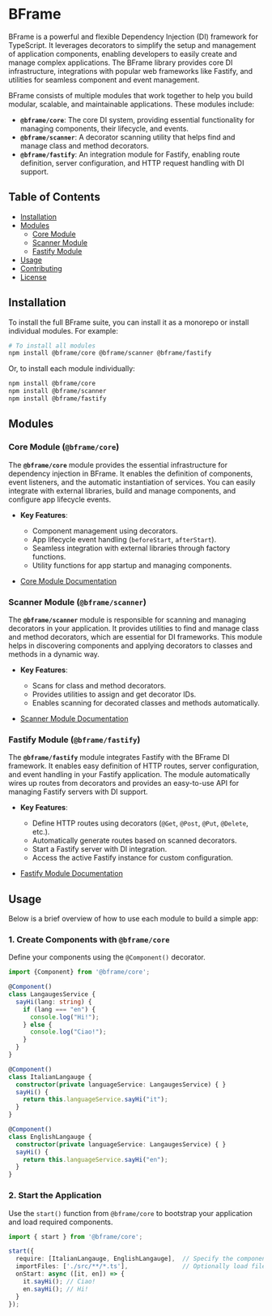 # BFrame

BFrame is a powerful and flexible Dependency Injection (DI) framework for TypeScript. It leverages decorators to simplify the setup and management of application components, enabling developers to easily create and manage complex applications. The BFrame library provides core DI infrastructure, integrations with popular web frameworks like Fastify, and utilities for seamless component and event management.

BFrame consists of multiple modules that work together to help you build modular, scalable, and maintainable applications. These modules include:

- **`@bframe/core`**: The core DI system, providing essential functionality for managing components, their lifecycle, and events.
- **`@bframe/scanner`**: A decorator scanning utility that helps find and manage class and method decorators.
- **`@bframe/fastify`**: An integration module for Fastify, enabling route definition, server configuration, and HTTP request handling with DI support.

## Table of Contents

- [Installation](#installation)
- [Modules](#modules)
  - [Core Module](#core-module)
  - [Scanner Module](#scanner-module)
  - [Fastify Module](#fastify-module)
- [Usage](#usage)
- [Contributing](#contributing)
- [License](#license)

## Installation

To install the full BFrame suite, you can install it as a monorepo or install individual modules. For example:

```bash
# To install all modules
npm install @bframe/core @bframe/scanner @bframe/fastify
```

Or, to install each module individually:

```bash
npm install @bframe/core
npm install @bframe/scanner
npm install @bframe/fastify
```

## Modules

### Core Module (`@bframe/core`)

The **`@bframe/core`** module provides the essential infrastructure for dependency injection in BFrame. It enables the definition of components, event listeners, and the automatic instantiation of services. You can easily integrate with external libraries, build and manage components, and configure app lifecycle events.

- **Key Features**:
  - Component management using decorators.
  - App lifecycle event handling (`beforeStart`, `afterStart`).
  - Seamless integration with external libraries through factory functions.
  - Utility functions for app startup and managing components.

- [Core Module Documentation](https://github.com/your-repo/bframe-core)

### Scanner Module (`@bframe/scanner`)

The **`@bframe/scanner`** module is responsible for scanning and managing decorators in your application. It provides utilities to find and manage class and method decorators, which are essential for DI frameworks. This module helps in discovering components and applying decorators to classes and methods in a dynamic way.

- **Key Features**:
  - Scans for class and method decorators.
  - Provides utilities to assign and get decorator IDs.
  - Enables scanning for decorated classes and methods automatically.

- [Scanner Module Documentation](https://github.com/your-repo/bframe-scanner)

### Fastify Module (`@bframe/fastify`)

The **`@bframe/fastify`** module integrates Fastify with the BFrame DI framework. It enables easy definition of HTTP routes, server configuration, and event handling in your Fastify application. The module automatically wires up routes from decorators and provides an easy-to-use API for managing Fastify servers with DI support.

- **Key Features**:
  - Define HTTP routes using decorators (`@Get`, `@Post`, `@Put`, `@Delete`, etc.).
  - Automatically generate routes based on scanned decorators.
  - Start a Fastify server with DI integration.
  - Access the active Fastify instance for custom configuration.

- [Fastify Module Documentation](https://github.com/your-repo/bframe-fastify)

## Usage

Below is a brief overview of how to use each module to build a simple app:

### 1. Create Components with `@bframe/core`

Define your components using the `@Component()` decorator.

```typescript
import {Component} from '@bframe/core';

@Component()
class LangaugesService {
  sayHi(lang: string) {
    if (lang === "en") {
      console.log("Hi!");
    } else {
      console.log("Ciao!");
    }
  }
}

@Component()
class ItalianLangauge {
  constructor(private languageService: LangaugesService) { }
  sayHi() {
    return this.languageService.sayHi("it");
  }
}

@Component()
class EnglishLangauge {
  constructor(private languageService: LangaugesService) { }
  sayHi() {
    return this.languageService.sayHi("en");
  }
}
```

### 2. Start the Application

Use the `start()` function from `@bframe/core` to bootstrap your application and load required components.

```typescript
import { start } from '@bframe/core';

start({
  require: [ItalianLangauge, EnglishLangauge],  // Specify the components to load
  importFiles: ['./src/**/*.ts'],               // Optionally load files
  onStart: async ([it, en]) => {
    it.sayHi(); // Ciao!
    en.sayHi(); // Hi!
  }
});
```
